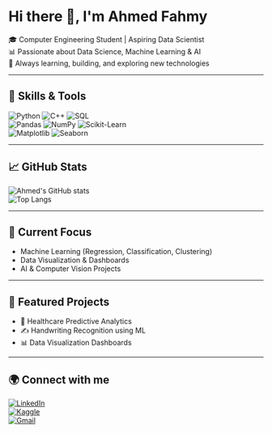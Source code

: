 # Hi there 👋, I'm Ahmed Fahmy  

🎓 Computer Engineering Student | Aspiring Data Scientist  
📊 Passionate about Data Science, Machine Learning & AI  
🚀 Always learning, building, and exploring new technologies  

---

## 🔧 Skills & Tools
![Python](https://img.shields.io/badge/Python-3776AB?style=for-the-badge&logo=python&logoColor=white)
![C++](https://img.shields.io/badge/C++-00599C?style=for-the-badge&logo=cplusplus&logoColor=white)
![SQL](https://img.shields.io/badge/SQL-4479A1?style=for-the-badge&logo=postgresql&logoColor=white)  
![Pandas](https://img.shields.io/badge/Pandas-150458?style=for-the-badge&logo=pandas&logoColor=white)
![NumPy](https://img.shields.io/badge/NumPy-013243?style=for-the-badge&logo=numpy&logoColor=white)
![Scikit-Learn](https://img.shields.io/badge/Scikit--Learn-F7931E?style=for-the-badge&logo=scikit-learn&logoColor=white)  
![Matplotlib](https://img.shields.io/badge/Matplotlib-005571?style=for-the-badge&logo=plotly&logoColor=white)
![Seaborn](https://img.shields.io/badge/Seaborn-4A90E2?style=for-the-badge&logoColor=white)

---

## 📈 GitHub Stats
![Ahmed's GitHub stats](https://github-readme-stats.vercel.app/api?username=a7medfahmy122&show_icons=true&theme=radical)  
![Top Langs](https://github-readme-stats.vercel.app/api/top-langs/?username=a7medfahmy122&layout=compact&theme=radical)

---

## 🚀 Current Focus
- Machine Learning (Regression, Classification, Clustering)  
- Data Visualization & Dashboards  
- AI & Computer Vision Projects  

---

## 📂 Featured Projects
- 🏥 Healthcare Predictive Analytics  
- ✍️ Handwriting Recognition using ML  
- 📊 Data Visualization Dashboards  

---

## 🌍 Connect with me
[![LinkedIn](https://img.shields.io/badge/LinkedIn-0A66C2?style=for-the-badge&logo=linkedin&logoColor=white)](https://linkedin.com/)  
[![Kaggle](https://img.shields.io/badge/Kaggle-20BEFF?style=for-the-badge&logo=kaggle&logoColor=white)](https://kaggle.com/)  
[![Gmail](https://img.shields.io/badge/Email-D14836?style=for-the-badge&logo=gmail&logoColor=white)](mailto:youremail@example.com)  
